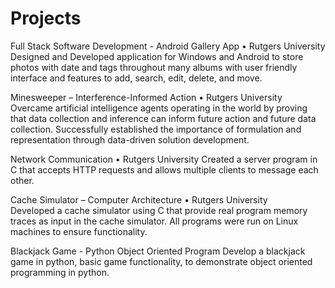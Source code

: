 # Projects 
Full Stack Software Development - Android Gallery App • Rutgers University 
Designed and Developed application for Windows and Android to store photos with date and tags throughout many albums with user friendly interface and features to add, search, edit, delete, and move. 

Minesweeper – Interference-Informed Action • Rutgers University 
Overcame artificial intelligence agents operating in the world by proving that data collection and inference can inform future action and future data collection. Successfully established the importance of formulation and representation through data-driven solution development. 

Network Communication • Rutgers University 
Created a server program in C that accepts HTTP requests and allows multiple clients to message each other.

Cache Simulator – Computer Architecture • Rutgers University  
Developed a cache simulator using C that provide real program memory traces as input in the cache simulator. All programs were run on Linux machines to ensure functionality.

Blackjack Game - Python Object Oriented Program
Develop a blackjack game in python, basic game functionality, to demonstrate object oriented programming in python. 

